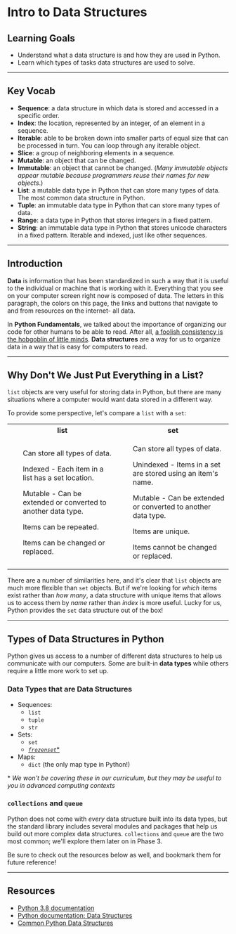 # Intro to Data Structures

## Learning Goals

- Understand what a data structure is and how they are used in Python.
- Learn which types of tasks data structures are used to solve.

***

## Key Vocab

- **Sequence**: a data structure in which data is stored and accessed in a
specific order.
- **Index**: the location, represented by an integer, of an element in a
sequence.
- **Iterable**: able to be broken down into smaller parts of equal size that
can be processed in turn. You can loop through any iterable object.
- **Slice**: a group of neighboring elements in a sequence.
- **Mutable**: an object that can be changed.
- **Immutable**: an object that cannot be changed. (_Many immutable objects
appear mutable because programmers reuse their names for new objects_.)
- **List**: a mutable data type in Python that can store many types of data.
The most common data structure in Python.
- **Tuple**: an immutable data type in Python that can store many types of
data.
- **Range**: a data type in Python that stores integers in a fixed pattern.
- **String**: an immutable data type in Python that stores unicode characters
in a fixed pattern. Iterable and indexed, just like other sequences.

***

## Introduction

**Data** is information that has been standardized in such a way that it is
useful to the individual or machine that is working with it. Everything that
you see on your computer screen right now is composed of data. The letters
in this paragraph, the colors on this page, the links and buttons that navigate
to and from resources on the internet- all data.

In **Python Fundamentals**, we talked about the importance of organizing our
code for other humans to be able to read. After all, [a foolish consistency is
the hobgoblin of little minds][pep 8 hobgoblin]. **Data structures** are a way
for us to organize data in a way that is easy for computers to read.

[pep 8 hobgoblin]: https://peps.python.org/pep-0008/#a-foolish-consistency-is-the-hobgoblin-of-little-minds

***

## Why Don't We Just Put Everything in a List?

`list` objects are very useful for storing data in Python, but there are many
situations where a computer would want data stored in a different way.

To provide some perspective, let's compare a `list` with a `set`:

<table>
<tr>
<th> list </th>
<th> set </th>
</tr>
<tr>
<td>

<ul>Can store all types of data.</ul>

<ul>Indexed - Each item in a list has a set location.</ul>

<ul>Mutable - Can be extended or converted to another data type.</ul>

<ul>Items can be repeated.</ul>

<ul>Items can be changed or replaced.</ul>

</td>
<td>

<ul>Can store all types of data.</ul>

<ul>Unindexed - Items in a set are stored using an item's name.</ul>

<ul>Mutable - Can be extended or converted to another data type.</ul>

<ul>Items are unique.</ul>

<ul>Items cannot be changed or replaced.</ul>

</td>
</tr>
</table>

There are a number of similarities here, and it's clear that `list` objects
are much more flexible than `set` objects. But if we're looking for _which_
items exist rather than _how many_, a data structure with unique items that
allows us to access them by _name_ rather than _index_ is more useful. Lucky
for us, Python provides the `set` data structure out of the box!

***

## Types of Data Structures in Python

Python gives us access to a number of different data structures to help us
communicate with our computers. Some are built-in **data types** while others
require a little more work to set up.

### Data Types that are Data Structures

- Sequences:
  - `list`
  - `tuple`
  - `str`
- Sets:
  - `set`
  - [_`frozenset`_*](https://docs.python.org/3/library/stdtypes.html#frozenset)
- Maps:
  - `dict` (the only map type in Python!)

\* _We won't be covering these in our curriculum, but they may be useful to you
in advanced computing contexts_

### `collections` and `queue`

Python does not come with _every_ data structure built into its data types, but
the standard library includes several modules and packages that help us build
out more complex data structures. `collections` and `queue` are the two most
common; we'll explore them later on in Phase 3.

Be sure to check out the resources below as well, and bookmark them for future
reference!

***

## Resources

- [Python 3.8 documentation](https://docs.python.org/3.8/)
- [Python documentation: Data Structures](https://docs.python.org/3/tutorial/datastructures.html)
- [Common Python Data Structures](https://realpython.com/python-data-structures/)
